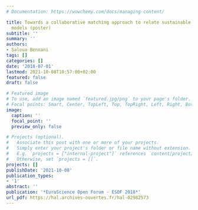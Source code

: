 ```yaml
---
# Documentation: https://wowchemy.com/docs/managing-content/

title: Towards a collaborative matching approach to relate sustainable cities design
  models (poster)
subtitle: ''
summary: ''
authors:
- Saloua Bennani
tags: []
categories: []
date: '2018-07-01'
lastmod: 2021-10-08T10:57:00+02:00
featured: false
draft: false

# Featured image
# To use, add an image named `featured.jpg/png` to your page's folder.
# Focal points: Smart, Center, TopLeft, Top, TopRight, Left, Right, BottomLeft, Bottom, BottomRight.
image:
  caption: ''
  focal_point: ''
  preview_only: false

# Projects (optional).
#   Associate this post with one or more of your projects.
#   Simply enter your project's folder or file name without extension.
#   E.g. `projects = ["internal-project"]` references `content/project/deep-learning/index.md`.
#   Otherwise, set `projects = []`.
projects: []
publishDate: '2021-10-08'
publication_types:
- '1'
abstract: ''
publication: '*EuroScience Open Forum - ESOF 2018*'
url_pdf: https://hal.archives-ouvertes.fr/hal-02982573
---
```

